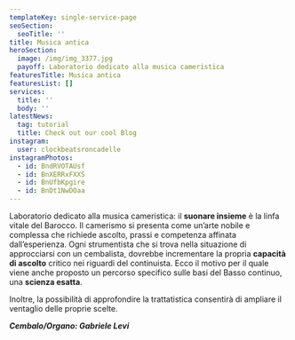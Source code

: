 ```yaml
---
templateKey: single-service-page
seoSection:
  seoTitle: ''
title: Musica antica
heroSection:
  image: /img/img_3377.jpg
  payoff: Laboratorio dedicato alla musica cameristica
featuresTitle: Musica antica
featuresList: []
services:
  title: ''
  body: ''
latestNews:
  tag: tutorial
  title: Check out our cool Blog
instagram:
  user: clockbeatsroncadelle
instagramPhotos:
  - id: BndRVOTAUsf
  - id: BnXERRxFXXS
  - id: BnUfbKpgire
  - id: BnDt1NwDOaa
---
```

Laboratorio dedicato alla musica cameristica: il **suonare insieme** è la linfa vitale del Barocco. Il camerismo si presenta come un’arte nobile e complessa che richiede ascolto, prassi e competenza affinata dall’esperienza. Ogni strumentista che si trova nella situazione di approcciarsi con un cembalista, dovrebbe incrementare la propria **capacità di ascolto** critico nei riguardi del continuista. Ecco il motivo per il quale viene anche proposto un percorso specifico sulle basi del Basso continuo, una **scienza esatta**.

Inoltre, la possibilità di approfondire la trattatistica consentirà di ampliare il ventaglio delle proprie scelte.

_**Cembalo/Organo: Gabriele Levi**_
